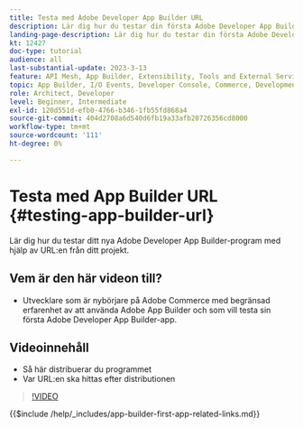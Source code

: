 ```yaml
---
title: Testa med Adobe Developer App Builder URL
description: Lär dig hur du testar din första Adobe Developer App Builder-app från den angivna App Builder-URL:en för ditt projekt.
landing-page-description: Lär dig hur du testar din första Adobe Developer App Builder-app från den angivna URL:en från ditt projekt.
kt: 12427
doc-type: tutorial
audience: all
last-substantial-update: 2023-3-13
feature: API Mesh, App Builder, Extensibility, Tools and External Services, Backend Development
topic: App Builder, I/O Events, Developer Console, Commerce, Development, Integrations
role: Architect, Developer
level: Beginner, Intermediate
exl-id: 120d551d-efb0-4766-b346-1fb55fd868a4
source-git-commit: 404d2708a6d540d6fb19a33afb20726356cd8000
workflow-type: tm+mt
source-wordcount: '111'
ht-degree: 0%

---
```


# Testa med App Builder URL {#testing-app-builder-url}

Lär dig hur du testar ditt nya Adobe Developer App Builder-program med hjälp av URL:en från ditt projekt.

## Vem är den här videon till?

* Utvecklare som är nybörjare på Adobe Commerce med begränsad erfarenhet av att använda Adobe App Builder och som vill testa sin första Adobe Developer App Builder-app.

## Videoinnehåll

* Så här distribuerar du programmet
* Var URL:en ska hittas efter distributionen

>[!VIDEO](https://video.tv.adobe.com/v/3416664?quality=12&learn=on)

{{$include /help/_includes/app-builder-first-app-related-links.md}}
